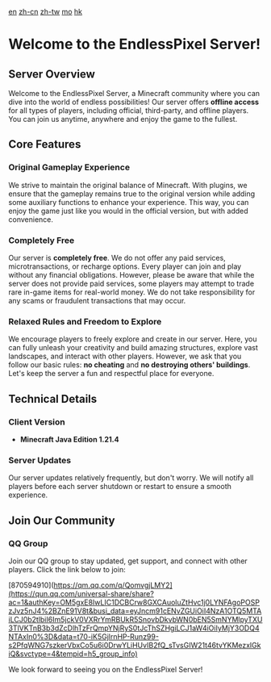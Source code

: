 [en](README-en.md) [zh-cn](README-zh-cn.md) [zh-tw](README-zh-tw.md) [mo](README-zh-mo.md) [hk](README-zh-hk.md)

# Welcome to the EndlessPixel Server!

## Server Overview
Welcome to the EndlessPixel Server, a Minecraft community where you can dive into the world of endless possibilities! Our server offers **offline access** for all types of players, including official, third-party, and offline players. You can join us anytime, anywhere and enjoy the game to the fullest.

## Core Features

### Original Gameplay Experience
We strive to maintain the original balance of Minecraft. With plugins, we ensure that the gameplay remains true to the original version while adding some auxiliary functions to enhance your experience. This way, you can enjoy the game just like you would in the official version, but with added convenience.

### Completely Free
Our server is **completely free**. We do not offer any paid services, microtransactions, or recharge options. Every player can join and play without any financial obligations. However, please be aware that while the server does not provide paid services, some players may attempt to trade rare in-game items for real-world money. We do not take responsibility for any scams or fraudulent transactions that may occur.

### Relaxed Rules and Freedom to Explore
We encourage players to freely explore and create in our server. Here, you can fully unleash your creativity and build amazing structures, explore vast landscapes, and interact with other players. However, we ask that you follow our basic rules: **no cheating** and **no destroying others' buildings**. Let's keep the server a fun and respectful place for everyone.

## Technical Details

### Client Version
- **Minecraft Java Edition 1.21.4**

### Server Updates
Our server updates relatively frequently, but don't worry. We will notify all players before each server shutdown or restart to ensure a smooth experience.

## Join Our Community

### QQ Group
Join our QQ group to stay updated, get support, and connect with other players. Click the link below to join:

[870594910](https://qm.qq.com/q/QomvgjLMY2](https://qun.qq.com/universal-share/share?ac=1&authKey=OM5gxE8IwLIC1DCBCrw8GXCAuoluZtHvc1j0LYNFAgoPOSPzJvz5nJ4%2BZnE91V8t&busi_data=eyJncm91cENvZGUiOiI4NzA1OTQ5MTAiLCJ0b2tlbiI6Im5jckV0VXRrYmRBUkR5SnovbDkvbWN0bEN5SmNYMlpyTXU3TlVKTnB3b3dZcDlhTzFrQmpYNjRyS0tJcThSZHgiLCJ1aW4iOiIyMjY3ODQ4NTAxIn0%3D&data=t70-iK5GjlrnHP-Runz99-s2PfqWNG7szkerVbxCo5u6i0DrwYLiHUvIB2fQ_sTvsGIW21t46tvYKMezxlGkiQ&svctype=4&tempid=h5_group_info)

We look forward to seeing you on the EndlessPixel Server!

